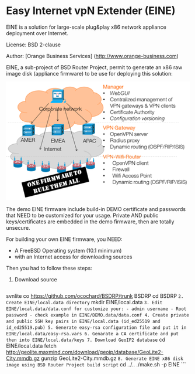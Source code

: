 Easy Internet vpN Extender (EINE)
=================================

EINE is a solution for large-scale plug&play x86 network appliance deployment over Internet.

License: BSD 2-clause

Author: [Orange Business Services] (http://www.orange-business.com) 

EINE, a sub-project of BSD Router Project,  permit to generate an x86 raw image disk (appliance firmware) to be use for deploying this solution:

![EINE big picture](docs/images/big-picture.png)

The demo EINE firmware include build-in DEMO certificate and passwords that NEED to be customized for your usage.
Private AND public keys/certificates are embedded in the demo firmware, then are totally unsecure.

For building your own EINE firmware, you NEED:
  - A FreeBSD Operating system (10.1 minimum)
  - with an Internet access for downloading sources

Then you had to follow these steps:

1. Download source
    ```
svnlite co https://github.com/ocochard/BSDRP/trunk BSDRP
cd BSDRP
    ```
2. Create EINE/local.data directory
    ```
mkdir EINE/local.data
    ```
3. Edit EINE/local.data/data.conf for customize your:
    - admin username
    - Root password
    - check example in EINE/DEMO.data/data.conf
4. Create private and public SSH key pairs in EINE/local.data (id_ed25519 and id_ed25519.pub)
5. Generate easy-rsa configuration file and put it in EINE/local.data/easy-rsa.vars
6. Genarate a CA certificate and put then into EINE/local.data/keys
7. Download GeoIP2 database
    ```
cd EINE/local.data
fetch http://geolite.maxmind.com/download/geoip/database/GeoLite2-City.mmdb.gz
gunzip GeoLite2-City.mmdb.gz
    ```
8. Generate EINE x86 disk image using BSD Router Project build script
    ```
cd ../..
./make.sh -p EINE
    ```
